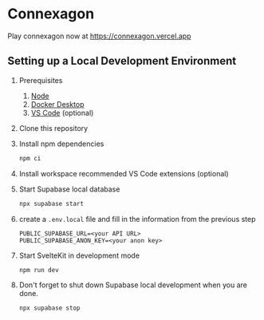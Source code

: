 # Connexagon

Play connexagon now at https://connexagon.vercel.app

## Setting up a Local Development Environment

1.  Prerequisites

    1. [Node](https://nodejs.org/)
    1. [Docker Desktop](https://www.docker.com/products/docker-desktop/)
    1. [VS Code](https://code.visualstudio.com/) (optional)

1.  Clone this repository

1.  Install npm dependencies

    ```bash
    npm ci
    ```

1.  Install workspace recommended VS Code extensions (optional)

1.  Start Supabase local database

    ```bash
    npx supabase start
    ```

1.  create a `.env.local` file and fill in the information from the previous step

    ```
    PUBLIC_SUPABASE_URL=<your API URL>
    PUBLIC_SUPABASE_ANON_KEY=<your anon key>
    ```

1.  Start SvelteKit in development mode

    ```bash
    npm run dev
    ```

1.  Don't forget to shut down Supabase local development when you are done.

    ```bash
    npx supabase stop
    ```
